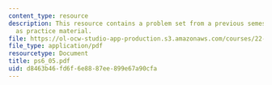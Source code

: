```yaml
---
content_type: resource
description: This resource contains a problem set from a previous semester, provided
  as practice material.
file: https://ol-ocw-studio-app-production.s3.amazonaws.com/courses/22-611j-introduction-to-plasma-physics-i-fall-2006/d8463b46fd6f6e8887ee899e67a90cfa_ps6_05.pdf
file_type: application/pdf
resourcetype: Document
title: ps6_05.pdf
uid: d8463b46-fd6f-6e88-87ee-899e67a90cfa
---
```

